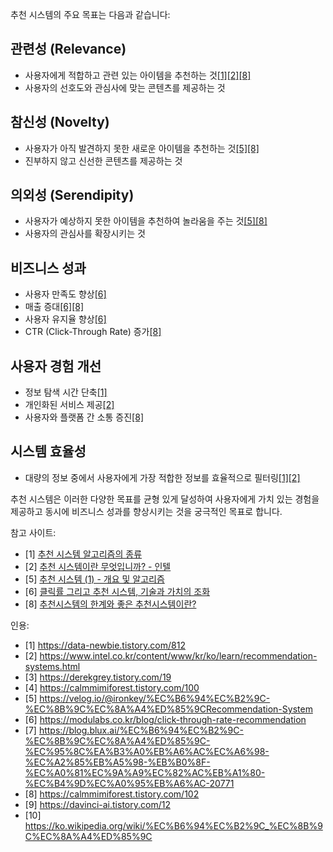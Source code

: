 추천 시스템의 주요 목표는 다음과 같습니다:

## 관련성 (Relevance)

- 사용자에게 적합하고 관련 있는 아이템을 추천하는 것[[1]](https://calmmimiforest.tistory.com/100)[[2]](https://www.intel.co.kr/content/www/kr/ko/learn/recommendation-systems.html)[[8]](https://calmmimiforest.tistory.com/102)
- 사용자의 선호도와 관심사에 맞는 콘텐츠를 제공하는 것

## 참신성 (Novelty)

- 사용자가 아직 발견하지 못한 새로운 아이템을 추천하는 것[[5]](https://davinci-ai.tistory.com/12)[[8]](https://calmmimiforest.tistory.com/102)
- 진부하지 않고 신선한 콘텐츠를 제공하는 것

## 의외성 (Serendipity)

- 사용자가 예상하지 못한 아이템을 추천하여 놀라움을 주는 것[[5]](https://davinci-ai.tistory.com/12)[[8]](https://calmmimiforest.tistory.com/102)
- 사용자의 관심사를 확장시키는 것

## 비즈니스 성과

- 사용자 만족도 향상[[6]](https://modulabs.co.kr/blog/click-through-rate-recommendation)
- 매출 증대[[6]](https://modulabs.co.kr/blog/click-through-rate-recommendation)[[8]](https://calmmimiforest.tistory.com/102)
- 사용자 유지율 향상[[6]](https://modulabs.co.kr/blog/click-through-rate-recommendation)
- CTR (Click-Through Rate) 증가[[8]](https://calmmimiforest.tistory.com/102)

## 사용자 경험 개선

- 정보 탐색 시간 단축[[1]](https://calmmimiforest.tistory.com/100)
- 개인화된 서비스 제공[[2]](https://www.intel.co.kr/content/www/kr/ko/learn/recommendation-systems.html)
- 사용자와 플랫폼 간 소통 증진[[8]](https://calmmimiforest.tistory.com/102)

## 시스템 효율성

- 대량의 정보 중에서 사용자에게 가장 적합한 정보를 효율적으로 필터링[[1]](https://calmmimiforest.tistory.com/100)[[2]](https://www.intel.co.kr/content/www/kr/ko/learn/recommendation-systems.html)

추천 시스템은 이러한 다양한 목표를 균형 있게 달성하여 사용자에게 가치 있는 경험을 제공하고 동시에 비즈니스 성과를 향상시키는 것을 궁극적인 목표로 합니다.

참고 사이트:
- [1] [추천 시스템 알고리즘의 종류](https://calmmimiforest.tistory.com/100)
- [2] [추천 시스템이란 무엇입니까? - 인텔](https://www.intel.co.kr/content/www/kr/ko/learn/recommendation-systems.html)
- [5] [추천 시스템 (1) - 개요 및 알고리즘](https://davinci-ai.tistory.com/12)
- [6] [클릭률 그리고 추천 시스템, 기술과 가치의 조화](https://modulabs.co.kr/blog/click-through-rate-recommendation)
- [8] [추천시스템의 한계와 좋은 추천시스템이란?](https://calmmimiforest.tistory.com/102)

인용: 
- [1] https://data-newbie.tistory.com/812
- [2] https://www.intel.co.kr/content/www/kr/ko/learn/recommendation-systems.html
- [3] https://derekgrey.tistory.com/19
- [4] https://calmmimiforest.tistory.com/100
- [5] https://velog.io/@ironkey/%EC%B6%94%EC%B2%9C-%EC%8B%9C%EC%8A%A4%ED%85%9CRecommendation-System
- [6] https://modulabs.co.kr/blog/click-through-rate-recommendation
- [7] https://blog.blux.ai/%EC%B6%94%EC%B2%9C-%EC%8B%9C%EC%8A%A4%ED%85%9C-%EC%95%8C%EA%B3%A0%EB%A6%AC%EC%A6%98-%EC%A2%85%EB%A5%98-%EB%B0%8F-%EC%A0%81%EC%9A%A9%EC%82%AC%EB%A1%80-%EC%B4%9D%EC%A0%95%EB%A6%AC-20771
- [8] https://calmmimiforest.tistory.com/102
- [9] https://davinci-ai.tistory.com/12
- [10] https://ko.wikipedia.org/wiki/%EC%B6%94%EC%B2%9C_%EC%8B%9C%EC%8A%A4%ED%85%9C